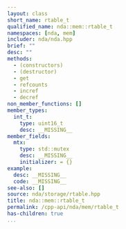 ```yaml
---
layout: class
short_name: rtable_t
qualified_name: nda::mem::rtable_t
namespaces: [nda, mem]
includer: nda/nda.hpp
brief: ""
desc: ""
methods:
  - (constructors)
  - (destructor)
  - get
  - refcounts
  - incref
  - decref
non_member_functions: []
member_types:
  int_t:
    type: uint16_t
    desc: __MISSING__
member_fields:
  mtx:
    type: std::mutex
    desc: __MISSING__
    initializer: = {}
example:
  desc: __MISSING__
  code: __MISSING__
see-also: []
source: nda/storage/rtable.hpp
title: nda::mem::rtable_t
permalink: /cpp-api/nda/mem/rtable_t
has-children: true
...
```


